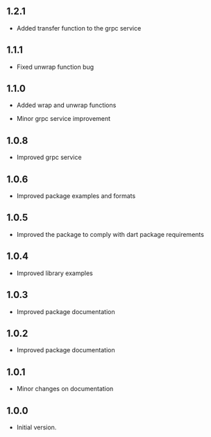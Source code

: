 
## 1.2.1

- Added transfer function to the grpc service

## 1.1.1

- Fixed unwrap function bug

## 1.1.0

- Added wrap and unwrap functions


- Minor grpc service improvement

## 1.0.8

- Improved grpc service


## 1.0.6

- Improved package examples and formats

## 1.0.5

- Improved the package to comply with dart package requirements

## 1.0.4

- Improved library examples

## 1.0.3

- Improved package documentation

## 1.0.2

- Improved package documentation
## 1.0.1

- Minor changes on documentation


## 1.0.0

- Initial version.
